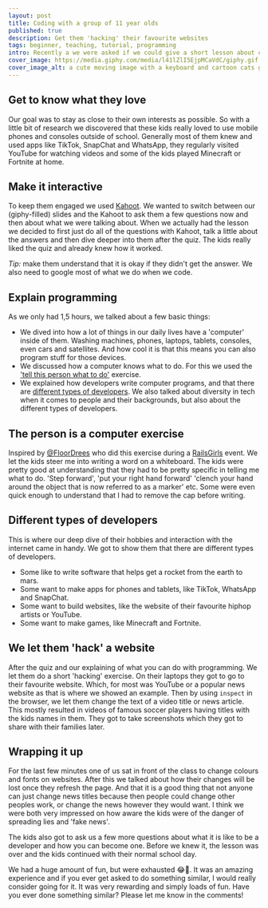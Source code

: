 ```yaml
---
layout: post
title: Coding with a group of 11 year olds
published: true
description: Get them 'hacking' their favourite websites
tags: beginner, teaching, tutorial, programming
intro: Recently a we were asked if we could give a short lesson about coding to a group of 11 year olds in primary school. So my colleague and me started preparing a 1,5 hour workshop with the goal of showing the kids how much fun programming could be. This is the story of how it went.
cover_image: https://media.giphy.com/media/l41lZlI5EjpMCaVdC/giphy.gif
cover_image_alt: a cute moving image with a keyboard and cartoon cats going up and down
---
```


## Get to know what they love
Our goal was to stay as close to their own interests as possible. So with a little bit of research we discovered that these kids really loved to use mobile phones and consoles outside of school. Generally most of them knew and used apps like TikTok, SnapChat and WhatsApp, they regularly visited YouTube for watching videos and some of the kids played Minecraft or Fortnite at home.

## Make it interactive
To keep them engaged we used [Kahoot](https://kahoot.com/). We wanted to switch between our (giphy-filled) slides and the Kahoot to ask them a few questions now and then about what we were talking about. When we actually had the lesson we decided to first just do all of the questions with Kahoot, talk a little about the answers and then dive deeper into them after the quiz. The kids really liked the quiz and already knew how it worked.

*Tip:* make them understand that it is okay if they didn't get the answer. We also need to google most of what we do when we code.

## Explain programming
As we only had 1,5 hours, we talked about a few basic things:

* We dived into how a lot of things in our daily lives have a 'computer' inside of them. Washing machines, phones, laptops, tablets, consoles, even cars and satellites. And how cool it is that this means you can also program stuff for those devices.
* We discussed how a computer knows what to do. For this we used the ['tell this person what to do'](#the-person-is-a-computer-exercise) exercise.
* We explained how developers write computer programs, and that there are [different types of developers](#different-types-of-developers). We also talked about diversity in tech when it comes to people and their backgrounds, but also about the different types of developers.

## The person is a computer exercise
Inspired by [@FloorDrees](https://twitter.com/FloorDrees) who did this exercise during a [RailsGirls](http://www.railsgirls.com) event. We let the kids steer me into writing a word on a whiteboard. The kids were pretty good at understanding that they had to be pretty specific in telling me what to do. 'Step forward', 'put your right hand forward' 'clench your hand around the object that is now referred to as a marker' etc. Some were even quick enough to understand that I had to remove the cap before writing.

## Different types of developers
This is where our deep dive of their hobbies and interaction with the internet came in handy. We got to show them that there are different types of developers.
* Some like to write software that helps get a rocket from the earth to mars.
* Some want to make apps for phones and tablets, like TikTok, WhatsApp and SnapChat.
* Some want to build websites, like the website of their favourite hiphop artists or YouTube.
* Some want to make games, like Minecraft and Fortnite.


## We let them 'hack' a website
After the quiz and our explaining of what you can do with programming. We let them do a short 'hacking' exercise. On their laptops they got to go to their favourite website. Which, for most was YouTube or a popular news website as that is where we showed an example. Then by using `inspect` in the browser, we let them change the text of a video title or news article. This mostly resulted in videos of famous soccer players having titles with the kids names in them. They got to take screenshots which they got to share with their families later.

## Wrapping it up
For the last few minutes one of us sat in front of the class to change colours and fonts on websites. After this we talked about how their changes will be lost once they refresh the page. And that it is a good thing that not anyone can just change news titles because then people could change other peoples work, or change the news however they would want. I think we were both very impressed on how aware the kids were of the danger of spreading lies and 'fake news'.

The kids also got to ask us a few more questions about what it is like to be a developer and how you can become one. Before we knew it, the lesson was over and the kids continued with their normal school day.

We had a huge amount of fun, but were exhausted 😂🥳. It was an amazing experience and if you ever get asked to do something similar, I would really consider going for it. It was very rewarding and simply loads of fun. Have you ever done something similar? Please let me know in the comments!

